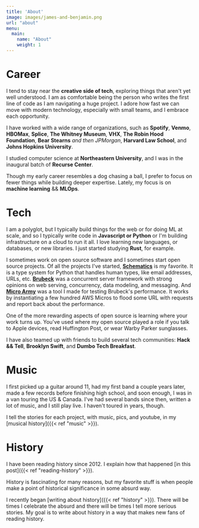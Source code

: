 ```yaml
---
title: 'About'
image: images/james-and-benjamin.png
url: "about"
menu:
  main:
    name: "About"
    weight: 1
---
```


# Career

I tend to stay near the **creative side of tech**, exploring things that aren't yet well understood.  I am as comfortable being the person who writes the first line of code as I am navigating a huge project. I adore how fast we can move with modern technology, especially with small teams, and I embrace each opportunity.

I have worked with a wide range of organizations, such as **Spotify**, **Venmo**, **HBOMax**, **Splice**, **The Whitney Museum**, **VHX**, **The Robin Hood Foundation**, **Bear Stearns** _and then JPMorgan_, **Harvard Law School**, and **Johns Hopkins University**.

I studied computer science at **Northeastern University**, and I was in the inaugural batch of **Recurse Center**.

Though my early career resembles a dog chasing a ball, I prefer to focus on fewer things while building deeper expertise. Lately, my focus is on **machine learning** && **MLOps**.


# Tech

I am a polyglot, but I typically build things for the web or for doing ML at scale, and so I typically write code in **Javascript or Python** or I'm building infrastructure on a cloud to run it all. I love learning new languages, or databases, or new libraries. I just started studying **Rust**, for example.

I sometimes work on open source software and I sometimes start open source projects. Of all the projects I've started, [**Schematics**](https://github.com/schematics/schematics) is my favorite. It is a type system for Python that handles human types, like email addresses, URLs, etc. [**Brubeck**](https://github.com/j2labs/brubeck) was a concurrent server framework with strong opinions on web serving, concurrency, data modeling, and messaging. And [**Micro Army**](https://github.com/jmsdnns/microarmy) was a tool I made for testing Brubeck's performance. It works by instantiating a few hundred AWS Micros to flood some URL with requests and report back about the performance.

One of the more rewarding aspects of open source is learning where your work turns up. You've used where my open source played a role if you talk to Apple devices, read Huffington Post, or wear Warby Parker sunglasses.

I have also teamed up with friends to build several tech communities: **Hack && Tell**, **Brooklyn Swift**, and **Dumbo Tech Breakfast**.


# Music

I first picked up a guitar around 11, had my first band a couple years later, made a few records before finishing high school, and soon enough, I was in a van touring the US & Canada. I've had several bands since then, written a lot of music, and I still play live. I haven't toured in years, though.

I tell the stories for each project, with music, pics, and youtube, in my [musical history]({{< ref "music" >}}).


# History

I have been reading history since 2012. I explain how that happened [in this post]({{< ref "reading-history" >}}).

History is fascinating for many reasons, but my favorite stuff is when people make a point of historical significance in some absurd way.

I recently began [writing about history]({{< ref "history" >}}). There will be times I celebrate the absurd and there will be times I tell more serious stories. My goal is to write about history in a way that makes new fans of reading history.
